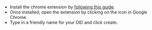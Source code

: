 - Install the chrome extension by [following this guide](xref:a6b91f7e-4dac-4d20-9b1e-52d423e86feb).
- Once installed, open the extension by clicking on the icon in Google Chrome.
- Type in a friendly name for your DID and click create.